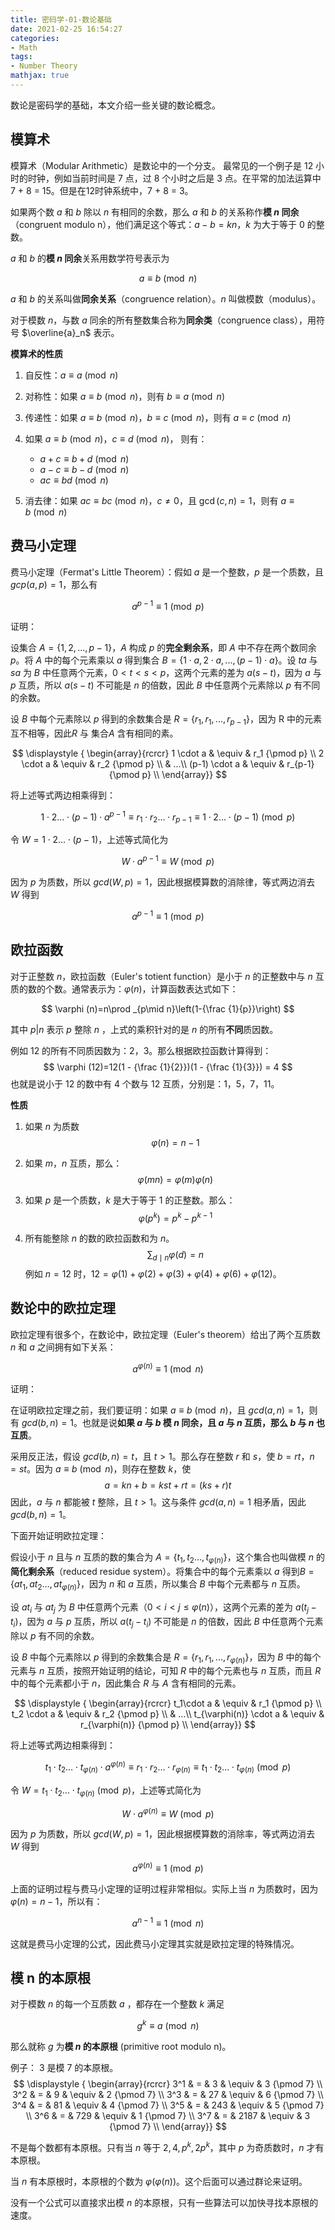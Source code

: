 ```yaml
---
title: 密码学-01-数论基础
date: 2021-02-25 16:54:27
categories:
- Math
tags:
- Number Theory  
mathjax: true
---
```


数论是密码学的基础，本文介绍一些关键的数论概念。

<!--more-->

## 模算术

模算术（Modular Arithmetic）是数论中的一个分支。 最常见的一个例子是 12 小时的时钟，例如当前时间是 7 点，过 8 个小时之后是 3 点。在平常的加法运算中 7 + 8 = 15。但是在12时钟系统中，7 + 8 = 3。

如果两个数 $a$ 和 $b$ 除以 $n$ 有相同的余数，那么 $a$ 和 $b$ 的关系称作**模 $n$ 同余**（congruent modulo n），他们满足这个等式：$a - b = kn$，$k$ 为大于等于 $0$ 的整数。

$a$ 和 $b$ 的**模 $n$ 同余**关系用数学符号表示为

$$ a\equiv b{\pmod {n}} $$

$a$ 和 $b$ 的关系叫做**同余关系**（congruence relation）。$n$ 叫做模数（modulus）。

对于模数 $n$，与数 $a$ 同余的所有整数集合称为**同余类**（congruence class），用符号 $\overline{a}_n$ 表示。

**模算术的性质**

1. 自反性：$a \equiv a \pmod n$
2. 对称性：如果 $a \equiv b \pmod n$，则有 $b \equiv a \pmod n$
3. 传递性：如果 $a \equiv b \pmod n$，$b \equiv c \pmod n$，则有 $a \equiv c \pmod n$

4. 如果 $a \equiv b \pmod n$，$c \equiv d \pmod n$， 则有：
    - $a + c \equiv b + d \pmod n$
    - $a - c \equiv b - d \pmod n$
    - $ac \equiv bd \pmod n$

5. 消去律：如果 $ac \equiv bc \pmod n$，$c \ne 0$，且 $\gcd(c,n)=1$，则有 $a \equiv b \pmod n$

## 费马小定理

费马小定理（Fermat's Little Theorem）：假如 $a$ 是一个整数，$p$ 是一个质数，且 $gcp(a, p)=1$，那么有

$$ a^{p-1}\equiv 1{\pmod {p}} $$

证明：

设集合 $A = \{1, 2, ..., p-1\}$，$A$ 构成 $p$ 的**完全剩余系**，即 $A$ 中不存在两个数同余 $p$。将 $A$ 中的每个元素乘以 $a$ 得到集合 $B = \{1 \cdot a, 2 \cdot a, ..., (p-1) \cdot a\}$。设 $ta$ 与 $sa$ 为 $B$ 中任意两个元素，$0 < t < s < p$，这两个元素的差为 $a(s-t)$，因为 $a$ 与 $p$ 互质，所以 $a(s-t)$ 不可能是 $n$ 的倍数，因此 $B$ 中任意两个元素除以 $p$ 有不同的余数。

设 $B$ 中每个元素除以 $p$ 得到的余数集合是 $R=\{r_1, r_1, ..., r_{p-1}\}$，因为 R 中的元素互不相等，因此$R$ 与 集合$A$ 含有相同的素。

$$
\displaystyle {
\begin{array}{rcrcr}
1 \cdot a & \equiv & r_1 {\pmod p} \\
2 \cdot a & \equiv & r_2 {\pmod p} \\
& ...\\
(p-1) \cdot a & \equiv & r_{p-1} {\pmod p} \\
\end{array}}
$$

将上述等式两边相乘得到：

$$ 1\cdot2 \dots \cdot (p-1)\cdot a^{p-1} \equiv  r_1 \cdot r_2 \dots \cdot r_{p-1} \equiv 1\cdot2 \dots \cdot (p-1) {\pmod p}$$

令 $W = 1\cdot2 \dots \cdot (p-1)$，上述等式简化为

$$ W \cdot a^{p-1} \equiv W {\pmod p}$$

因为 $p$ 为质数，所以 $gcd(W, p) = 1$，因此根据模算数的消除律，等式两边消去 $W$ 得到

$$ a^{p-1}\equiv 1{\pmod {p}} $$

## 欧拉函数

对于正整数 $n$，欧拉函数（Euler's totient function）是小于 $n$ 的正整数中与 $n$ 互质的数的个数。通常表示为：$\varphi (n)$，计算函数表达式如下：

$$ \varphi (n)=n\prod _{p\mid n}\left(1-{\frac {1}{p}}\right) $$

其中 $p | n$ 表示 $p$ 整除 $n$ ，上式的乘积针对的是 $n$ 的所有**不同**质因数。

例如 12 的所有不同质因数为：2，3。那么根据欧拉函数计算得到：
$$ \varphi (12)=12(1 - {\frac {1}{2}})(1 - {\frac {1}{3}}) = 4 $$
也就是说小于 12 的数中有 4 个数与 12 互质，分别是：1，5，7，11。

**性质**

1. 如果 $n$ 为质数
   $$ \varphi (n)=n-1 $$

2. 如果 $m$，$n$ 互质，那么：
   $$ \varphi (mn)=\varphi (m)\varphi (n) $$

3. 如果 $p$ 是一个质数，$k$ 是大于等于 1 的正整数。那么：
   $$ \varphi (p^k)=p^k-p^{k-1} $$

4. 所有能整除 $n$ 的数的欧拉函数和为 $n$。
   $$ \sum _{d\mid n}\varphi (d)=n $$
   例如 $n=12$ 时，$12 = \varphi(1) + \varphi(2) + \varphi(3) + \varphi(4) + \varphi(6) + \varphi(12)$。

## 数论中的欧拉定理

欧拉定理有很多个，在数论中，欧拉定理（Euler's theorem）给出了两个互质数 $n$ 和 $a$ 之间拥有如下关系：

$$ a^{\varphi (n)} \equiv 1 \pmod{n} $$

证明：

在证明欧拉定理之前，我们要证明：如果 $a \equiv b \pmod n$，且 $gcd(a, n) = 1$，则有 $gcd(b, n)=1$。也就是说**如果 $a$ 与 $b$ 模 $n$ 同余，且 $a$ 与 $n$ 互质，那么 $b$ 与 $n$ 也互质**。

采用反正法，假设 $gcd(b, n)=t$，且 $t>1$。那么存在整数 $r$ 和 $s$，使 $b = rt$，$n= st$。因为 $a \equiv b \pmod n$，则存在整数 $k$，使
$$a=kn+b=kst+rt=(ks+r)t$$
因此，$a$ 与 $n$ 都能被 $t$ 整除，且 $t>1$。这与条件 $gcd(a, n) = 1$ 相矛盾，因此 $gcd(b, n)=1$。

下面开始证明欧拉定理：

假设小于 $n$ 且与 $n$ 互质的数的集合为 $A=\{t_1, t_2 \dots, t_{\varphi(n)}\}$，这个集合也叫做模 $n$ 的**简化剩余系**（reduced residue system）。将集合中的每个元素乘以 $a$ 得到$B=\{at_1, at_2 \dots, at_{\varphi(n)}\}$，因为 $n$ 和 $a$ 互质，所以集合 $B$ 中每个元素都与 $n$ 互质。

设 $at_i$ 与 $at_j$ 为 $B$ 中任意两个元素（$0 < i < j \leq \varphi(n)$），这两个元素的差为 $a(t_j-t_i)$，因为 $a$ 与 $p$ 互质，所以 $a(t_j-t_i)$ 不可能是 $n$ 的倍数，因此 $B$ 中任意两个元素除以 $p$ 有不同的余数。

设 $B$ 中每个元素除以 $p$ 得到的余数集合是 $R=\{r_1, r_1, ..., r_{\varphi(n)}\}$，因为 $B$ 中的每个元素与 $n$ 互质，按照开始证明的结论，可知 $R$ 中的每个元素也与 $n$ 互质，而且 $R$ 中的每个元素都小于 $n$，因此集合 $R$ 与 $A$ 含有相同的元素。

$$
\displaystyle {
\begin{array}{rcrcr}
t_1\cdot a & \equiv & r_1 {\pmod p} \\
t_2 \cdot a & \equiv & r_2 {\pmod p} \\
& ...\\
t_{\varphi(n)} \cdot a & \equiv & r_{\varphi(n)} {\pmod p} \\
\end{array}}
$$

将上述等式两边相乘得到：

$$ t_1\cdot t_2 \dots \cdot t_{\varphi(n)} \cdot a^{\varphi(n)} \equiv  r_1 \cdot r_2 \dots \cdot r_{\varphi(n)} \equiv  t_1\cdot t_2 \dots \cdot t_{\varphi(n)} {\pmod p}$$

令 $W = t_1\cdot t_2 \dots \cdot t_{\varphi(n)} {\pmod p}$，上述等式简化为

$$ W \cdot a^{\varphi(n)} \equiv W {\pmod p}$$

因为 $p$ 为质数，所以 $gcd(W, p) = 1$，因此根据模算数的消除率，等式两边消去 $W$ 得到

$$ a^{\varphi(n)}\equiv 1{\pmod {p}} $$

上面的证明过程与费马小定理的证明过程非常相似。实际上当 $n$ 为质数时，因为 $\varphi (n)=n-1$，所以有：

$$ a^{n-1}\equiv 1{\pmod {n}} $$

这就是费马小定理的公式，因此费马小定理其实就是欧拉定理的特殊情况。

## 模 n 的本原根
对于模数 $n$ 的每一个互质数 $a$ ，都存在一个整数 $k$ 满足

$$ g^k\equiv a{\pmod {n}} $$

那么就称 $g$ 为**模 $n$ 的本原根** (primitive root modulo n)。

例子：
3 是模 7 的本原根。
$$
\displaystyle {
\begin{array}{rcrcr}
3^1 & = & 3 & \equiv & 3 {\pmod 7} \\
3^2 & = & 9  & \equiv & 2 {\pmod 7} \\
3^3 & = & 27 & \equiv & 6 {\pmod 7} \\
3^4 & = & 81 & \equiv & 4 {\pmod 7} \\
3^5 & = & 243 & \equiv & 5 {\pmod 7} \\
3^6 & = & 729 & \equiv & 1 {\pmod 7} \\
3^7 & = & 2187 & \equiv & 3 {\pmod 7} \\
\end{array}}
$$

不是每个数都有本原根。只有当 $n$ 等于 $2, 4, p^k, 2p^k$，其中 $p$ 为奇质数时，$n$ 才有本原根。

当 $n$ 有本原根时，本原根的个数为 $\varphi (\varphi(n))$。这个后面可以通过群论来证明。

没有一个公式可以直接求出模 $n$ 的本原根，只有一些算法可以加快寻找本原根的速度。

